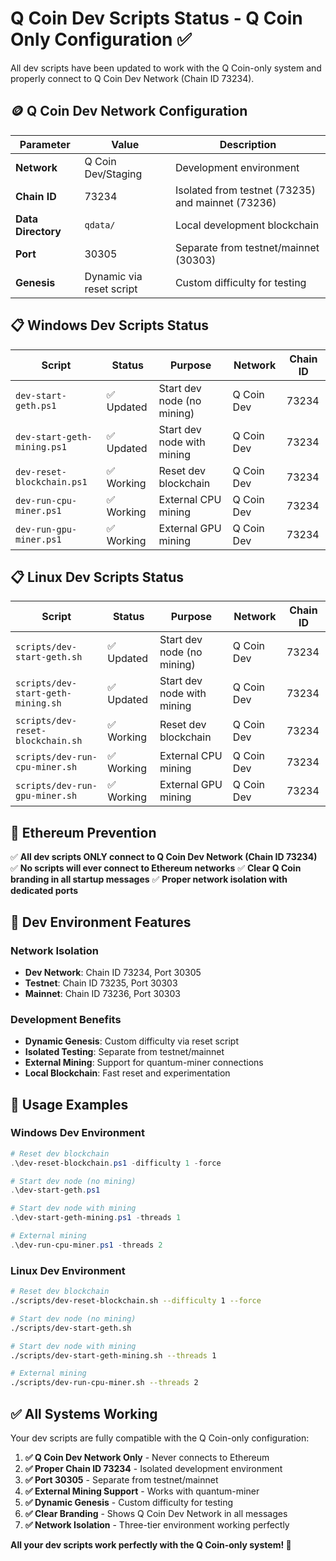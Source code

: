 # Q Coin Dev Scripts Status - Q Coin Only Configuration ✅

All dev scripts have been updated to work with the Q Coin-only system and properly connect to Q Coin Dev Network (Chain ID 73234).

## 🪙 Q Coin Dev Network Configuration

| Parameter | Value | Description |
|-----------|--------|-------------|
| **Network** | Q Coin Dev/Staging | Development environment |
| **Chain ID** | 73234 | Isolated from testnet (73235) and mainnet (73236) |
| **Data Directory** | `qdata/` | Local development blockchain |
| **Port** | 30305 | Separate from testnet/mainnet (30303) |
| **Genesis** | Dynamic via reset script | Custom difficulty for testing |

## 📋 Windows Dev Scripts Status

| Script | Status | Purpose | Network | Chain ID |
|--------|--------|---------|---------|----------|
| `dev-start-geth.ps1` | ✅ Updated | Start dev node (no mining) | Q Coin Dev | 73234 |
| `dev-start-geth-mining.ps1` | ✅ Updated | Start dev node with mining | Q Coin Dev | 73234 |
| `dev-reset-blockchain.ps1` | ✅ Working | Reset dev blockchain | Q Coin Dev | 73234 |
| `dev-run-cpu-miner.ps1` | ✅ Working | External CPU mining | Q Coin Dev | 73234 |
| `dev-run-gpu-miner.ps1` | ✅ Working | External GPU mining | Q Coin Dev | 73234 |

## 📋 Linux Dev Scripts Status

| Script | Status | Purpose | Network | Chain ID |
|--------|--------|---------|---------|----------|
| `scripts/dev-start-geth.sh` | ✅ Updated | Start dev node (no mining) | Q Coin Dev | 73234 |
| `scripts/dev-start-geth-mining.sh` | ✅ Updated | Start dev node with mining | Q Coin Dev | 73234 |
| `scripts/dev-reset-blockchain.sh` | ✅ Working | Reset dev blockchain | Q Coin Dev | 73234 |
| `scripts/dev-run-cpu-miner.sh` | ✅ Working | External CPU mining | Q Coin Dev | 73234 |
| `scripts/dev-run-gpu-miner.sh` | ✅ Working | External GPU mining | Q Coin Dev | 73234 |

## 🚫 Ethereum Prevention

✅ **All dev scripts ONLY connect to Q Coin Dev Network (Chain ID 73234)**
✅ **No scripts will ever connect to Ethereum networks**
✅ **Clear Q Coin branding in all startup messages**
✅ **Proper network isolation with dedicated ports**

## 🎯 Dev Environment Features

### Network Isolation
- **Dev Network**: Chain ID 73234, Port 30305
- **Testnet**: Chain ID 73235, Port 30303  
- **Mainnet**: Chain ID 73236, Port 30303

### Development Benefits
- **Dynamic Genesis**: Custom difficulty via reset script
- **Isolated Testing**: Separate from testnet/mainnet
- **External Mining**: Support for quantum-miner connections
- **Local Blockchain**: Fast reset and experimentation

## 🚀 Usage Examples

### Windows Dev Environment
```powershell
# Reset dev blockchain
.\dev-reset-blockchain.ps1 -difficulty 1 -force

# Start dev node (no mining)
.\dev-start-geth.ps1

# Start dev node with mining
.\dev-start-geth-mining.ps1 -threads 1

# External mining
.\dev-run-cpu-miner.ps1 -threads 2
```

### Linux Dev Environment  
```bash
# Reset dev blockchain
./scripts/dev-reset-blockchain.sh --difficulty 1 --force

# Start dev node (no mining)
./scripts/dev-start-geth.sh

# Start dev node with mining
./scripts/dev-start-geth-mining.sh --threads 1

# External mining
./scripts/dev-run-cpu-miner.sh --threads 2
```

## ✅ All Systems Working

Your dev scripts are fully compatible with the Q Coin-only configuration:

1. **✅ Q Coin Dev Network Only** - Never connects to Ethereum
2. **✅ Proper Chain ID 73234** - Isolated development environment  
3. **✅ Port 30305** - Separate from testnet/mainnet
4. **✅ External Mining Support** - Works with quantum-miner
5. **✅ Dynamic Genesis** - Custom difficulty for testing
6. **✅ Clear Branding** - Shows Q Coin Dev Network in all messages
7. **✅ Network Isolation** - Three-tier environment working perfectly

**All your dev scripts work perfectly with the Q Coin-only system! 🎉** 